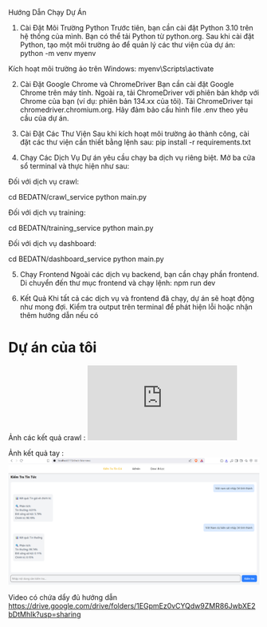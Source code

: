 Hướng Dẫn Chạy Dự Án
1. Cài Đặt Môi Trường Python
Trước tiên, bạn cần cài đặt Python 3.10 trên hệ thống của mình. Bạn có thể tải Python từ python.org.
Sau khi cài đặt Python, tạo một môi trường ảo để quản lý các thư viện của dự án:
python -m venv myenv

Kích hoạt môi trường ảo trên Windows:
myenv\Scripts\activate

2. Cài Đặt Google Chrome và ChromeDriver
Bạn cần cài đặt Google Chrome trên máy tính. Ngoài ra, tải ChromeDriver với phiên bản khớp với Chrome của bạn (ví dụ: phiên bản 134.xx của tôi). Tải ChromeDriver tại chromedriver.chromium.org.
Hãy đảm bảo cấu hình file .env theo yêu cầu của dự án.
3. Cài Đặt Các Thư Viện
Sau khi kích hoạt môi trường ảo thành công, cài đặt các thư viện cần thiết bằng lệnh sau:
pip install -r requirements.txt

4. Chạy Các Dịch Vụ
Dự án yêu cầu chạy ba dịch vụ riêng biệt. Mở ba cửa sổ terminal và thực hiện như sau:

Đối với dịch vụ crawl:

cd BEDATN/crawl_service
python main.py


Đối với dịch vụ training:

cd BEDATN/training_service
python main.py


Đối với dịch vụ dashboard:

cd BEDATN/dashboard_service
python main.py

5. Chạy Frontend
Ngoài các dịch vụ backend, bạn cần chạy phần frontend. Di chuyển đến thư mục frontend và chạy lệnh:
npm run dev

6. Kết Quả
Khi tất cả các dịch vụ và frontend đã chạy, dự án sẽ hoạt động như mong đợi. Kiểm tra output trên terminal để phát hiện lỗi hoặc nhận thêm hướng dẫn nếu có


# Dự án của tôi

Ảnh các kết quả crawl :
![Ảnh kết quả crawl](https://github.com/phuongnam1308/BE_DATN/blob/main/kqloccrawl.pdf)

Ảnh kết quả tay :
![Ảnh kết quả nhập tay](https://github.com/phuongnam1308/BE_DATN/blob/main/ketquatesttay.png)

Video có chứa dẩy đủ hướng dẫn https://drive.google.com/drive/folders/1EGpmEz0vCYQdw9ZMR86JwbXE2bDtMhIk?usp=sharing
